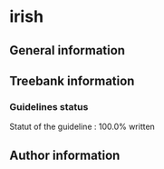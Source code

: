 # irish 
## General information 

## Treebank information 

### Guidelines status

Statut of the guideline : 100.0% written

## Author information 

